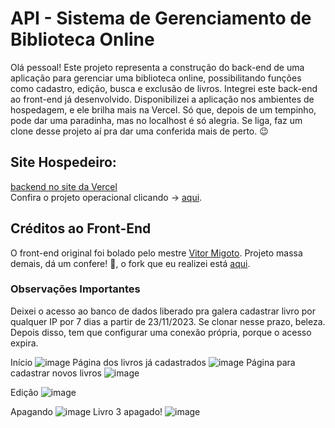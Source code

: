 # API - Sistema de Gerenciamento de Biblioteca Online
Olá pessoal! Este projeto representa a construção do back-end de uma aplicação para gerenciar uma biblioteca online, possibilitando funções como cadastro, edição, busca e exclusão de livros. Integrei este back-end ao front-end já desenvolvido.
Disponibilizei a aplicação nos ambientes de hospedagem, e ele brilha mais na Vercel. Só que, depois de um tempinho, pode dar uma paradinha, mas no localhost é só alegria. Se liga, faz um clone desse projeto aí pra dar uma conferida mais de perto. 😉

## Site Hospedeiro:

[backend no site da Vercel](https://api-cadastro-livros.vercel.app/)  <br>
Confira o projeto operacional clicando → [aqui](https://projeto-react-dnc.vercel.app/livros).



## Créditos ao Front-End
O front-end original foi bolado pelo mestre [Vitor Migoto](https://github.com/vitormigoto/projeto-react-dnc). Projeto massa demais, dá um confere! 👊, o fork que eu realizei está [aqui](https://projeto-react-dnc.vercel.app/livros).


### Observações Importantes 
Deixei o acesso ao banco de dados liberado pra galera cadastrar livro por qualquer IP por 7 dias a partir de 23/11/2023. Se clonar nesse prazo, beleza. Depois disso, tem que configurar uma conexão própria, porque o acesso expira.



Início
![image](https://github.com/MatheusNascimento99/Api/assets/139829100/d1db41af-5956-45a8-b012-901567a97317)
Página dos livros já cadastrados
![image](https://github.com/MatheusNascimento99/Api/assets/139829100/6332547a-c113-45dd-beb8-8999e57f799f)
Página para cadastrar novos livros
![image](https://github.com/MatheusNascimento99/Api/assets/139829100/52186685-2960-4630-934e-651157fd13f6)

Edição
![image](https://github.com/MatheusNascimento99/Api/assets/139829100/6825be0a-2160-49f1-9d35-4b01de70d2e8)

Apagando
![image](https://github.com/MatheusNascimento99/Api/assets/139829100/700ff66f-25c1-4dd6-aa96-e4570748166f)
Livro 3 apagado!
![image](https://github.com/MatheusNascimento99/Api/assets/139829100/bc89c83e-f5cb-4033-9c51-6039b719273a)






